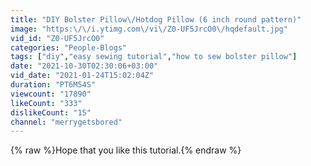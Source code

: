 ```yaml
---
title: "DIY Bolster Pillow\/Hotdog Pillow (6 inch round pattern)"
image: "https:\/\/i.ytimg.com\/vi\/Z0-UF5JrcO0\/hqdefault.jpg"
vid_id: "Z0-UF5JrcO0"
categories: "People-Blogs"
tags: ["diy","easy sewing tutorial","how to sew bolster pillow"]
date: "2021-10-30T02:30:06+03:00"
vid_date: "2021-01-24T15:02:04Z"
duration: "PT6M54S"
viewcount: "17890"
likeCount: "333"
dislikeCount: "15"
channel: "merrygetsbored"
---
```

{% raw %}Hope that you like this tutorial.{% endraw %}
